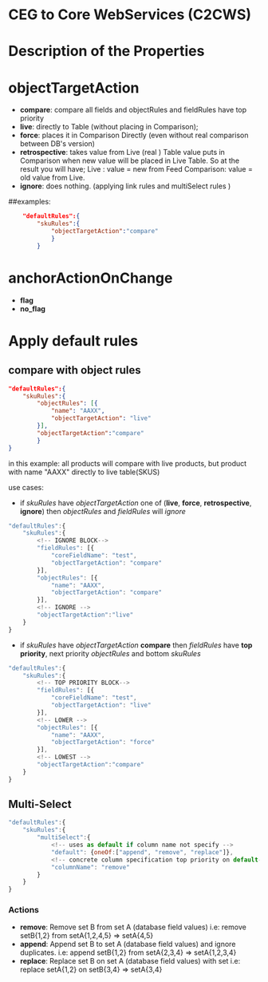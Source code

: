 # CEG to Core WebServices (C2CWS)
# Description of the Properties

# objectTargetAction
- **compare**: compare all fields and objectRules and fieldRules have top priority
- **live**: directly to Table (without placing in Comparison);
- **force**: places it in Comparison Directly (even without real comparison between DB's version)
- **retrospective**: takes value from Live (real ) Table value puts in Comparison
    when new value will be placed in Live Table. So at the result you will have;
    Live : value = new from Feed
    Comparison: value = old value from Live.
- **ignore**: does nothing. (applying link rules and multiSelect rules )

##examples:
```json
    "defaultRules":{
        "skuRules":{
            "objectTargetAction":"compare"
            }
        }
```

# anchorActionOnChange
- **flag**
- **no_flag**

# Apply default rules
## compare with object rules
```json
"defaultRules":{
    "skuRules":{
        "objectRules": [{
            "name": "AAXX",
            "objectTargetAction": "live"
        }],
        "objectTargetAction":"compare"
        }
}
```
in this example: all products will compare with live products, but
product with name "AAXX" directly to live table(SKUS)

use cases:
- if *skuRules* have *objectTargetAction* one of  (**live**, **force**, **retrospective**, **ignore**) then *objectRules* and *fieldRules* will *ignore*  
```javascript
"defaultRules":{  
    "skuRules":{
        <!-- IGNORE BLOCK-->
        "fieldRules": [{
            "coreFieldName": "test",
            "objectTargetAction": "compare"
        }],
        "objectRules": [{
            "name": "AAXX",
            "objectTargetAction": "compare"
        }],
        <!-- IGNORE -->
        "objectTargetAction":"live"
    }
}
```
- if *skuRules* have *objectTargetAction* **compare** then *fieldRules* have **top priority**, next priority *objectRules* and bottom *skuRules*  
```javascript
"defaultRules":{  
    "skuRules":{
        <!-- TOP PRIORITY BLOCK-->
        "fieldRules": [{
            "coreFieldName": "test",
            "objectTargetAction": "live"
        }],
        <!-- LOWER -->
        "objectRules": [{
            "name": "AAXX",
            "objectTargetAction": "force"
        }],
        <!-- LOWEST -->
        "objectTargetAction":"compare"
    }
}
```
## Multi-Select

```javascript
"defaultRules":{  
    "skuRules":{
        "multiSelect":{
            <!-- uses as default if column name not specify -->
            "default": {oneOf:["append", "remove", "replace"]},
            <!-- concrete column specification top priority on default-->
            "columnName": "remove"
        }
    }
}
```

### Actions
- **remove**: Remove set B from set A (database field values) i.e: remove setB{1,2} from setA{1,2,4,5} => setA{4,5}
- **append**: Append set B to set A (database field values) and ignore duplicates. i.e: append setB{1,2} from setA{2,3,4} => setA{1,2,3,4}
- **replace**: Replace set B on set A (database field values) with set i.e: replace setA{1,2} on setB{3,4}  => setA{3,4}

